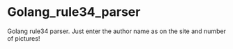 # Golang_rule34_parser
Golang rule34 parser. Just enter the author name as on the site and number of pictures!
